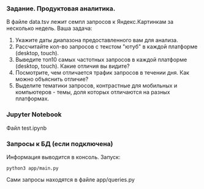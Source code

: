### Задание. Продуктовая аналитика.

В файле data.tsv лежит семпл запросов к Яндекс.Картинкам за несколько недель.
Ваша задача:
1.	Укажите даты диапазона предоставленного вам для анализа.
2.	Рассчитайте кол-во запросов с текстом "ютуб" в каждой платформе (desktop, touch).
3.	Выведите топ10 самых частотных запросов в каждой платформе (desktop, touch). Какие отличия вы видите?
4.	Посмотрите, чем отличается трафик запросов в течении дня. Как можно объяснить отличие?
5.	Выделите тематики запросов, контрастные для мобильных и компьютеров - темы, доля которых отличаются на разных платформах.

### Jupyter Notebook

Файл test.ipynb

### Запросы к БД (если подключена)

Информация выводится в консоль. Запуск:
```
python3 app/main.py
```
Сами запросы находятся в файле app/queries.py